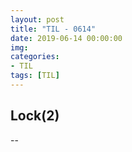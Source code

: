 ```yaml
---
layout: post
title: "TIL - 0614"
date: 2019-06-14 00:00:00
img:
categories:
- TIL
tags: [TIL]
---
```


## Lock(2)


--
